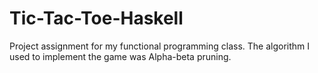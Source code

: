 # Tic-Tac-Toe-Haskell
Project assignment for my functional programming class. The algorithm I used to implement the game was Alpha-beta pruning.
